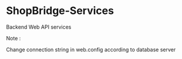 # ShopBridge-Services
Backend Web API services

Note :

Change connection string in web.config according to database server


